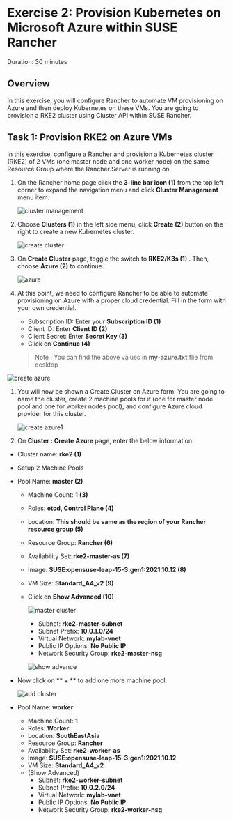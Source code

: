 # Exercise 2: Provision Kubernetes on Microsoft Azure within SUSE Rancher

Duration: 30 minutes


## Overview

In this exercise, you will configure Rancher to automate VM provisioning on Azure and then deploy Kubernetes on these VMs. You are going to provision a RKE2 cluster using Cluster API within SUSE Rancher.


## Task 1: Provision RKE2 on Azure VMs

In this exercise, configure a Rancher and provision a Kubernetes cluster (RKE2) of 2 VMs (one master node and one worker node) on the same Resource Group where the Rancher Server is running on. 


1. On the Rancher home page click the **3-line bar icon (1)** from the top left corner to expand the navigation menu and click **Cluster Management** menu item.

    ![cluster management](../main/Images/cluster%20management.png)
    
1. Choose **Clusters (1)** in the left side menu, click **Create (2)** button on the right to create a new Kubernetes cluster.

    ![create cluster](../main/Images/create%20cluster.png)
    
1. On **Create Cluster** page, toggle the switch to **RKE2/K3s (1)** . Then, choose **Azure (2)** to continue.

    ![azure](../main/Images/azure.png)
    
1. At this point, we need to configure Rancher to be able to automate provisioning on Azure with a proper cloud credential. Fill in the form with your own credential.
   - Subscription ID: Enter your **Subscription ID (1)**
   - Client ID: Enter **Client ID (2)**
   - Client Secret: Enter **Secret Key (3)**
   - Click on **Continue (4)**

   > Note : You can find the above values in **my-azure.txt** flie from desktop

  ![create azure](../main/Images/create%20azure.png)
    
1. You will now be shown a Create Cluster on Azure form. You are going to name the cluster, create 2 machine pools for it (one for master node pool and one for worker nodes pool), and configure Azure cloud provider for this cluster.

   ![create azure1](../main/Images/create%20azure1.png)

1. On **Cluster : Create Azure** page, enter the below information:

  - Cluster name: **rke2 (1)**
  - Setup 2 Machine Pools
  - Pool Name: **master (2)**
     - Machine Count: **1** **(3)**
     - Roles: **etcd, Control Plane (4)**
     - Location: **This should be same as the region of your Rancher resource group (5)**
     - Resource Group: **Rancher (6)**
     - Availability Set: **rke2-master-as (7)**
     - Image: **SUSE:opensuse-leap-15-3:gen1:2021.10.12 (8)**
     - VM Size: **Standard_A4_v2 (9)**
     - Click on **Show Advanced (10)**

       ![master cluster](../main/Images/master%20cluster.png)
       
       - Subnet: **rke2-master-subnet**
       - Subnet Prefix: **10.0.1.0/24**
       - Virtual Network: **mylab-vnet**
       - Public IP Options: **No Public IP**
       - Network Security Group: **rke2-master-nsg**

       ![show advance](../main/Images/show%20advance.png)
   - Now click on ** + ** to add one more machine pool.

      ![add cluster](../main/Images/add%20cluster.png)
      
   - Pool Name: **worker**
     - Machine Count: **1**
     - Roles: **Worker**
     - Location: **SouthEastAsia**
     - Resource Group: **Rancher**
     - Availability Set: **rke2-worker-as**
     - Image: **SUSE:opensuse-leap-15-3:gen1:2021.10.12**
     - VM Size: **Standard_A4_v2**
     - (Show Advanced)
       - Subnet: **rke2-worker-subnet**
       - Subnet Prefix: **10.0.2.0/24**
       - Virtual Network: **mylab-vnet**
       - Public IP Options: **No Public IP**
       - Network Security Group: **rke2-worker-nsg**
